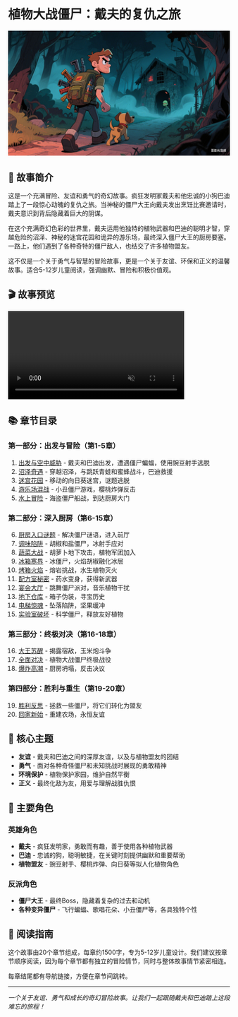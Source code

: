 # 植物大战僵尸：戴夫的复仇之旅

![封面图片](cover.png)

## 📖 故事简介

这是一个充满冒险、友谊和勇气的奇幻故事。疯狂发明家戴夫和他忠诚的小狗巴迪踏上了一段惊心动魄的复仇之旅。当神秘的僵尸大王向戴夫发出烹饪比赛邀请时，戴夫意识到背后隐藏着巨大的阴谋。

在这个充满奇幻色彩的世界里，戴夫运用他独特的植物武器和巴迪的聪明才智，穿越危险的沼泽、神秘的迷宫花园和诡异的游乐场，最终深入僵尸大王的厨房要塞。一路上，他们遇到了各种奇特的僵尸敌人，也结交了许多植物盟友。

这不仅是一个关于勇气与智慧的冒险故事，更是一个关于友谊、环保和正义的温馨故事。适合5-12岁儿童阅读，强调幽默、冒险和积极价值观。

## 🎬 故事预览

<video src="https://github.com/user-attachments/assets/5b7b06f2-f5ce-40b8-9240-243f0771e141" controls="controls" muted="muted" class="d-block rounded-bottom-2 border-top width-fit" style="max-height:640px; min-height: 200px">
</video>

## 📚 章节目录

### 第一部分：出发与冒险（第1-5章）
1. [出发与空中威胁](chapters/01-出发与空中威胁.md) - 戴夫和巴迪出发，遭遇僵尸蝙蝠，使用豌豆射手逃脱
2. [沼泽奇遇](chapters/02-沼泽奇遇.md) - 穿越沼泽，与跳跃青蛙和蜜蜂战斗，巴迪救援
3. [迷宫花园](chapters/03-迷宫花园.md) - 移动的向日葵迷宫，谜题逃脱
4. [游乐场混战](chapters/04-游乐场混战.md) - 小丑僵尸游戏，樱桃炸弹反击
5. [水上冒险](chapters/05-水上冒险.md) - 海盗僵尸船战，到达厨房大门

### 第二部分：深入厨房（第6-15章）
6. [厨房入口谜题](chapters/06-厨房入口谜题.md) - 解决僵尸谜语，进入前厅
7. [调味陷阱](chapters/07-调味陷阱.md) - 胡椒和盐僵尸，冰射手应对
8. [蔬菜大战](chapters/08-蔬菜大战.md) - 胡萝卜地下攻击，植物军团加入
9. [冰箱寒界](chapters/09-冰箱寒界.md) - 冰僵尸，火焰胡椒融化冰层
10. [烤箱火焰](chapters/10-烤箱火焰.md) - 熔岩挑战，水生植物灭火
11. [配方室秘密](chapters/11-配方室秘密.md) - 药水变身，获得新武器
12. [宴会大厅](chapters/12-宴会大厅.md) - 跳舞僵尸派对，音乐植物干扰
13. [地下仓库](chapters/13-地下仓库.md) - 箱子伪装，寻宝历史
14. [电梯惊魂](chapters/14-电梯惊魂.md) - 坠落陷阱，坚果缓冲
15. [实验室破坏](chapters/15-实验室破坏.md) - 科学僵尸，释放友好植物

### 第三部分：终极对决（第16-18章）
16. [大王苏醒](chapters/16-大王苏醒.md) - 揭露宿敌，玉米炮斗争
17. [全面对决](chapters/17-全面对决.md) - 植物大战僵尸终极战役
18. [爆炸高潮](chapters/18-爆炸高潮.md) - 厨房坍塌，反击决议

### 第四部分：胜利与重生（第19-20章）
19. [胜利反思](chapters/19-胜利反思.md) - 拯救一些僵尸，将它们转化为盟友
20. [回家新始](chapters/20-回家新始.md) - 重建农场，永恒友谊

## 🌟 核心主题

- **友谊** - 戴夫和巴迪之间的深厚友谊，以及与植物盟友的团结
- **勇气** - 面对各种奇怪僵尸和未知挑战时展现的勇敢精神
- **环境保护** - 植物保护家园，维护自然平衡
- **正义** - 最终化敌为友，用爱与理解战胜仇恨

## 👥 主要角色

### 英雄角色
- **戴夫** - 疯狂发明家，勇敢而有趣，善于使用各种植物武器
- **巴迪** - 忠诚的狗，聪明敏捷，在关键时刻提供幽默和重要帮助
- **植物盟友** - 豌豆射手、樱桃炸弹、向日葵等拟人化植物角色

### 反派角色
- **僵尸大王** - 最终Boss，隐藏着复杂的过去和动机
- **各种变异僵尸** - 飞行蝙蝠、歌唱花朵、小丑僵尸等，各具独特个性

## 📖 阅读指南

这个故事由20个章节组成，每章约1500字，专为5-12岁儿童设计。我们建议按章节顺序阅读，因为每个章节都有独立的冒险情节，同时与整体故事情节紧密相连。

每章结尾都有导航链接，方便在章节间跳转。

---

*一个关于友谊、勇气和成长的奇幻冒险故事。让我们一起跟随戴夫和巴迪踏上这段难忘的旅程！*